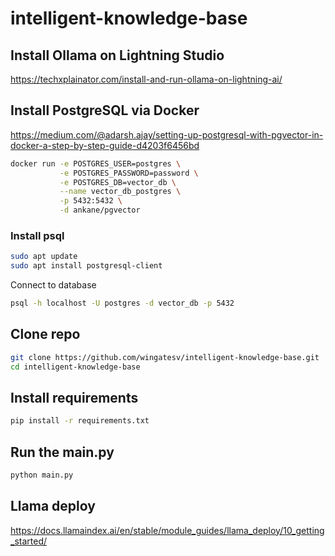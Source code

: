 # intelligent-knowledge-base
## Install Ollama on Lightning Studio
https://techxplainator.com/install-and-run-ollama-on-lightning-ai/
## Install PostgreSQL via Docker
https://medium.com/@adarsh.ajay/setting-up-postgresql-with-pgvector-in-docker-a-step-by-step-guide-d4203f6456bd
```bash
docker run -e POSTGRES_USER=postgres \
           -e POSTGRES_PASSWORD=password \
           -e POSTGRES_DB=vector_db \
           --name vector_db_postgres \
           -p 5432:5432 \
           -d ankane/pgvector
```
### Install psql
```bash
sudo apt update
sudo apt install postgresql-client
```
Connect to database
```bash
psql -h localhost -U postgres -d vector_db -p 5432
```
## Clone repo
```bash
git clone https://github.com/wingatesv/intelligent-knowledge-base.git
cd intelligent-knowledge-base
```
## Install requirements
```bash
pip install -r requirements.txt
```
## Run the main.py
```bash
python main.py
```

## Llama deploy
https://docs.llamaindex.ai/en/stable/module_guides/llama_deploy/10_getting_started/


